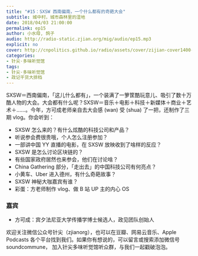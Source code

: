 ```yaml
---
title: "#15：SXSW 西南偏南，一个什么都有的奇葩大会"
subtitle: 城中村，城市森林里的湿地
date: 2018/04/03 21:00:00
permalink: ep15
author: 小水母, 鸽子
audio: http://radio-static.zjian.org/mig/audio/ep15.mp3
explicit: no
cover: http://cnpolitics.github.io/radio/assets/cover/zijian-cover1400-v1.0.jpg
categories:
- 针尖·多味听觉馆
tags:
- 针尖·多味听觉馆
- 政记干货大排档
---
```


SXSW＝西南偏南，「这儿什么都有」，一个装满了一箩筐酷玩意儿、吸引了数十万酷人物的大会。大会都有什么呢？SXSW＝音乐＋电影＋科技＋新媒体＋商业＋艺术＋……。今年，方可成老师亲自去大会感 (wan) 受 (shua) 了一把，还制作了三期 vlog。你会听到：

- SXSW 怎么来的？有什么炫酷的科技公司和产品？
- 听说参会费很贵哦，个人怎么注册参加？
- 一部讲中国 YY 直播的电影，在 SXSW 放映收到了啥样的反应？
- SXSW 是怎么讨论区块链的？ 
- 有些国家政府居然也来参会，他们在讨论啥？ 
- China Gathering 部分，「走出去」的中国科技公司有何亮点？ 
- 小黄车、Uber 进入德州，有什么奇葩故事？
- SXSW 神秘大咖嘉宾有谁？
- 彩蛋：方老师制作 vlog、做 B 站 UP 主的内心 OS

### 嘉宾
- 方可成：宾夕法尼亚大学传播学博士候选人，政见团队创始人

欢迎关注微信公众号针尖（zjianorg），也可以在豆瓣、网易云音乐、Apple Podcasts 各个平台找到我们。如果你有想说的，可以留言或搜索添加微信号 soundcommune， 加入针尖多味听觉馆听众群，与我们一起戳破泡泡。
